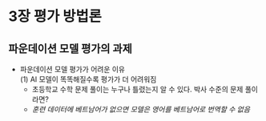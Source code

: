 # 3장 평가 방법론

## 파운데이션 모델 평가의 과제

- 파운데이션 모델 평가가 어려운 이유 <br>
  (1) AI 모델이 똑똑해질수록 평가가 더 어려워짐 <br>
    - 초등학교 수학 문제 풀이는 누구나 틀렸는지 알 수 있다. 박사 수준의 문제 풀이라면?
    - *훈련 데이터에 베트남어가 없으면 모델은 영어를 베트남어로 번역할 수 없음*
